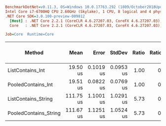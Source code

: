 ``` ini

BenchmarkDotNet=v0.11.3, OS=Windows 10.0.17763.292 (1809/October2018Update/Redstone5)
Intel Core i7-6700HQ CPU 2.60GHz (Skylake), 1 CPU, 8 logical and 4 physical cores
.NET Core SDK=3.0.100-preview-009812
  [Host] : .NET Core 2.2.1 (CoreCLR 4.6.27207.03, CoreFX 4.6.27207.03), 64bit RyuJIT
  Core   : .NET Core 2.2.1 (CoreCLR 4.6.27207.03, CoreFX 4.6.27207.03), 64bit RyuJIT

Job=Core  Runtime=Core  

```
|                Method |      Mean |     Error |    StdDev | Ratio | RatioSD | Gen 0/1k Op | Gen 1/1k Op | Gen 2/1k Op | Allocated Memory/Op |
|---------------------- |----------:|----------:|----------:|------:|--------:|------------:|------------:|------------:|--------------------:|
|      ListContains_Int |  19.50 us | 0.1019 us | 0.0953 us |  1.00 |    0.00 |           - |           - |           - |                   - |
|    PooledContains_Int |  19.51 us | 0.0822 us | 0.0769 us |  1.00 |    0.01 |           - |           - |           - |                   - |
|   ListContains_String | 111.75 us | 1.1001 us | 1.0291 us |  5.73 |    0.06 |           - |           - |           - |                   - |
| PooledContains_String | 111.67 us | 1.1251 us | 1.0524 us |  5.73 |    0.06 |           - |           - |           - |                   - |
